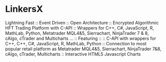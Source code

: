 # LinkersX
Lightning Fast :: Event Driven :: Open Architecture :: Encrypted Algorithmic HFT Trading Platform with C-API 
::  Wrappers for C++, C#, JavaScript, R, MathLab, Python, Metatrader MQL4&5, Sierrachart, NinjaTrader 7 & 8, cAlgo, cTrader and  Multicharts ...
:: Featuring ::
:: C-API with wrappers for C++, C++, C#, JavaScript, R, MathLab, Python
:: Connection to most popular retail platform as Metatrader MQL4&5, Sierrachart, NinjaTrader 7&8, cAlgo, cTrader, Multicharts
:: Interactive HTML5 Javascript Charts
